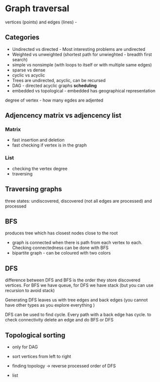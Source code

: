# Graph traversal

vertices (points) and edges (lines) - 

## Categories

- Undirected vs directed - Most interesting problems are undirected
- Weighted vs unweighted (shortest path for unwieghted - breadth first search)
- simple vs nonsimple (with loops to itself or with multiple same edges)
- sparse vs dense
- cyclic vs acyclic
 - Trees are undirected, acyclic, can be recursed
 - DAG - directed acyclic graphs **scheduling**
 - embedded vs topological - embedded has geographical representation

degree of vertex - how many egdes are adjented

 ## Adjencency matrix vs adjencency list

 ### Matrix
  - fast insertion and deletion
  - fast checking if vertex is in the graph

 ### List
 - checking the vertex degree
 - traversing

 ## Traversing graphs 

 three states: undiscovered, discovered (not all edges are processed) and processed
 
## BFS

 produces tree which has closest nodes close to the root

- graph is connected when there is path from each vertex to each. Checking connectedness can be done with BFS
- bipartite graph - can be coloured with two colors

## DFS

difference between DFS and BFS is the order they store discovered vertices. For BFS we have queue, for DFS we have stack (but you can use recursion to avoid stack)

Generating DFS leaves us with tree edges and back edges (you cannot have other types as you explore everything )

DFS can be used to find cycle. Every path with a back edge has cycle.
to check connectivity delete an edge and do BFS or DFS

## Topological sorting

- only for DAG
- sort vertices from left to right
- finding topology -> reverse processed order of DFS


 - list
